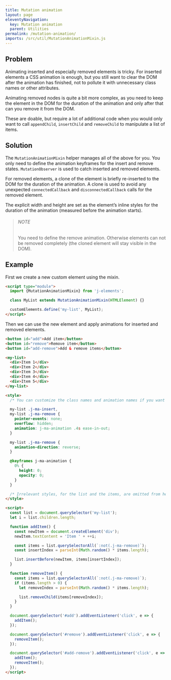 ```yaml
---
title: Mutation animation
layout: page
eleventyNavigation:
  key: Mutation animation
  parent: Utilities
permalink: /mutation-animation/
imports: /src/util/MutationAnimationMixin.js
---
```



## Problem

Animating inserted and especially removed elements is tricky. For inserted elements a CSS animation is enough, but you still want to clear the DOM after the animation has finished, not to pollute it with unnecessary class names or other attributes.

Animating removed nodes is quite a bit more complex, as you need to keep the element in the DOM for the duration of the animation and only after that can you remove it from the DOM.

These are doable, but require a lot of additional code when you would only want to call `appendChild`, `insertChild` and `removeChild` to manipulate a list of items.

## Solution

The `MutationAnimationMixin` helper manages all of the above for you. You only need to define the animation keyframes for the insert and remove states. `MutationObserver` is used to catch inserted and removed elements.

For removed elements, a clone of the element is briefly re-inserted to the DOM for the duration of the animation. A clone is used to avoid any unexpected `connectedCallback` and `disconnectedCallback` calls for the removed element.

The explicit width and height are set as the element’s inline styles for the duration of the animation (measured before the animation starts).

> ###### NOTE
>
> You need to define the remove animation. Otherwise elements can not be removed completely (the cloned element will stay visible in the DOM).


## Example

First we create a new custom element using the mixin.

```html
<script type="module">
  import {MutationAnimationMixin} from 'j-elements';

  class MyList extends MutationAnimationMixin(HTMLElement) {}

  customElements.define('my-list', MyList);
</script>
```

Then we can use the new element and apply animations for inserted and removed elements.

<render-example></render-example>
```html
<button id="add">Add item</button>
<button id="remove">Remove item</button>
<button id="add-remove">Add & remove items</button>

<my-list>
  <div>Item 1</div>
  <div>Item 2</div>
  <div>Item 3</div>
  <div>Item 4</div>
  <div>Item 5</div>
</my-list>

<style>
  /* You can customize the class names and animation names if you want */

  my-list .j-ma-insert,
  my-list .j-ma-remove {
    pointer-events: none;
    overflow: hidden;
    animation: j-ma-animation .4s ease-in-out;
  }

  my-list .j-ma-remove {
    animation-direction: reverse;
  }

  @keyframes j-ma-animation {
    0% {
      height: 0;
      opacity: 0;
    }
  }

  /* Irrelevant styles, for the list and the items, are omitted from here */
</style>

<script>
  const list = document.querySelector('my-list');
  let i = list.children.length;

  function addItem() {
    const newItem = document.createElement('div');
    newItem.textContent = 'Item ' + ++i;

    const items = list.querySelectorAll(`:not(.j-ma-remove)`);
    const insertIndex = parseInt(Math.random() * items.length);

    list.insertBefore(newItem, items[insertIndex]);
  }

  function removeItem() {
    const items = list.querySelectorAll(`:not(.j-ma-remove)`);
    if (items.length > 0) {
      let removeIndex = parseInt(Math.random() * items.length);

      list.removeChild(items[removeIndex]);
    }
  }

  document.querySelector('#add').addEventListener('click', e => {
    addItem();
  });

  document.querySelector('#remove').addEventListener('click', e => {
    removeItem();
  });

  document.querySelector('#add-remove').addEventListener('click', e => {
    addItem();
    removeItem();
  });
</script>
```

<style>
my-list {
  display: block;
  border: 1px solid var(--contrast-10);
  margin-top: 1em;
  max-height: 60vh;
  overflow: auto;
}

my-list div {
  display: flex;
  align-items: center;
  height: 44px;
  padding: 0 1em;
  box-sizing: border-box;
}

my-list div:not(:last-child) {
  box-shadow: inset 0 -1px 0 0 var(--contrast-5);
}

.list-example + .demo-snippet .demo-snippet__code .hljs {
  max-height: 40em;
}
</style>
